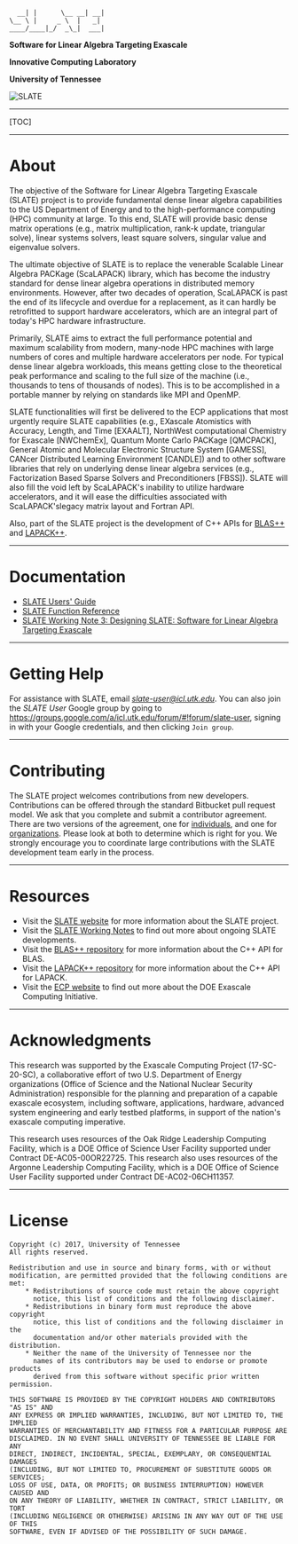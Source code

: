       __| |      \__ __| __|
    \__ \ |     _ \  |   _|
    ____/____|_/  _\_|  ___|

**Software for Linear Algebra Targeting Exascale**

**Innovative Computing Laboratory**

**University of Tennessee**

![SLATE](http://icl.bitbucket.io/slate/artwork/ecp-slate.jpg)

* * *

[TOC]

* * *

About
=====

The objective of the Software for Linear Algebra Targeting Exascale (SLATE) project
is to provide fundamental dense linear algebra capabilities
to the US Department of Energy
and to the high-performance computing (HPC) community at large.
To this end, SLATE will provide basic dense matrix operations
(e.g., matrix multiplication, rank-k update, triangular solve),
linear systems solvers, least square solvers, singular value and eigenvalue solvers.

The ultimate objective of SLATE is to replace
the venerable Scalable Linear Algebra PACKage (ScaLAPACK) library,
which has become the industry standard for dense linear algebra operations
in distributed memory environments.
However, after two decades of operation, ScaLAPACK is past the end of its lifecycle
and overdue for a replacement, as it can hardly be retrofitted
to support hardware accelerators, which are an integral part
of today's HPC hardware infrastructure.

Primarily, SLATE aims to extract the full performance potential and maximum scalability
from modern, many-node HPC machines with large numbers of cores
and multiple hardware accelerators per node.
For typical dense linear algebra workloads, this means getting close
to the theoretical peak performance and scaling to the full size of the machine
(i.e., thousands to tens of thousands of nodes).
This is to be accomplished in a portable manner by relying on standards
like MPI and OpenMP.

SLATE functionalities will first be delivered to the ECP applications
that most urgently require SLATE capabilities
(e.g., EXascale Atomistics with Accuracy, Length, and Time [EXAALT],
NorthWest computational Chemistry for Exascale [NWChemEx],
Quantum Monte Carlo PACKage [QMCPACK],
General Atomic and Molecular Electronic Structure System [GAMESS],
CANcer Distributed Learning Environment [CANDLE])
and to other software libraries that rely on underlying dense linear algebra services
(e.g., Factorization Based Sparse Solvers and Preconditioners [FBSS]).
SLATE will also fill the void left by ScaLAPACK's inability
to utilize hardware accelerators, and it will ease the difficulties
associated with ScaLAPACK'slegacy matrix layout and Fortran API.

Also, part of the SLATE project is the development of C++ APIs
for [BLAS++](https://bitbucket.org/icl/blaspp)
and [LAPACK++](https://bitbucket.org/icl/lapackpp).

* * *

Documentation
=============

* [SLATE Users' Guide](https://icl.bitbucket.io/slate/sphinx/html/)
* [SLATE Function Reference](https://icl.bitbucket.io/slate/doxygen/html/)
* [SLATE Working Note 3: Designing SLATE: Software for Linear Algebra Targeting Exascale](http://www.icl.utk.edu/publications/swan-003)

* * *

Getting Help
============

For assistance with SLATE, email *slate-user@icl.utk.edu*.
You can also join the *SLATE User* Google group by going to
https://groups.google.com/a/icl.utk.edu/forum/#!forum/slate-user,
signing in with your Google credentials, and then clicking `Join group`.

* * *

Contributing
============

The SLATE project welcomes contributions from new developers.
Contributions can be offered through the standard Bitbucket pull request model.
We ask that you complete and submit a contributor agreement.
There are two versions of the agreement,
one for [individuals](https://bitbucket.org/icl/slate/downloads/slate-individual-contributor-agreement-v02.doc),
and one for [organizations](https://bitbucket.org/icl/slate/downloads/slate-corporate-contributor-agreement-v02.doc).
Please look at both to determine which is right for you.
We strongly encourage you to coordinate large contributions with the SLATE development team early in the process.

* * *

Resources
=========

* Visit the [SLATE website](http://icl.utk.edu/slate/) for more information about the SLATE project.
* Visit the [SLATE Working Notes](http://www.icl.utk.edu/publications/series/swans) to find out more about ongoing SLATE developments.
* Visit the [BLAS++ repository](https://bitbucket.org/icl/blaspp) for more information about the C++ API for BLAS.
* Visit the [LAPACK++ repository](https://bitbucket.org/icl/lapackpp) for more information about the C++ API for LAPACK.
* Visit the [ECP website](https://exascaleproject.org) to find out more about the DOE Exascale Computing Initiative.

* * *

Acknowledgments
===============

This research was supported by the Exascale Computing Project (17-SC-20-SC),
a collaborative effort of two U.S. Department of Energy organizations
(Office of Science and the National Nuclear Security Administration)
responsible for the planning and preparation of a capable exascale ecosystem,
including software, applications, hardware, advanced system engineering
and early testbed platforms, in support of the nation's exascale computing imperative.

This research uses resources of the Oak Ridge Leadership Computing Facility,
which is a DOE Office of Science User Facility supported under Contract DE-AC05-00OR22725.
This research also uses resources of the Argonne Leadership Computing Facility,
which is a DOE Office of Science User Facility supported under Contract DE-AC02-06CH11357.

* * *

License
=======

    Copyright (c) 2017, University of Tennessee
    All rights reserved.

    Redistribution and use in source and binary forms, with or without
    modification, are permitted provided that the following conditions are met:
        * Redistributions of source code must retain the above copyright
          notice, this list of conditions and the following disclaimer.
        * Redistributions in binary form must reproduce the above copyright
          notice, this list of conditions and the following disclaimer in the
          documentation and/or other materials provided with the distribution.
        * Neither the name of the University of Tennessee nor the
          names of its contributors may be used to endorse or promote products
          derived from this software without specific prior written permission.

    THIS SOFTWARE IS PROVIDED BY THE COPYRIGHT HOLDERS AND CONTRIBUTORS "AS IS" AND
    ANY EXPRESS OR IMPLIED WARRANTIES, INCLUDING, BUT NOT LIMITED TO, THE IMPLIED
    WARRANTIES OF MERCHANTABILITY AND FITNESS FOR A PARTICULAR PURPOSE ARE
    DISCLAIMED. IN NO EVENT SHALL UNIVERSITY OF TENNESSEE BE LIABLE FOR ANY
    DIRECT, INDIRECT, INCIDENTAL, SPECIAL, EXEMPLARY, OR CONSEQUENTIAL DAMAGES
    (INCLUDING, BUT NOT LIMITED TO, PROCUREMENT OF SUBSTITUTE GOODS OR SERVICES;
    LOSS OF USE, DATA, OR PROFITS; OR BUSINESS INTERRUPTION) HOWEVER CAUSED AND
    ON ANY THEORY OF LIABILITY, WHETHER IN CONTRACT, STRICT LIABILITY, OR TORT
    (INCLUDING NEGLIGENCE OR OTHERWISE) ARISING IN ANY WAY OUT OF THE USE OF THIS
    SOFTWARE, EVEN IF ADVISED OF THE POSSIBILITY OF SUCH DAMAGE.
